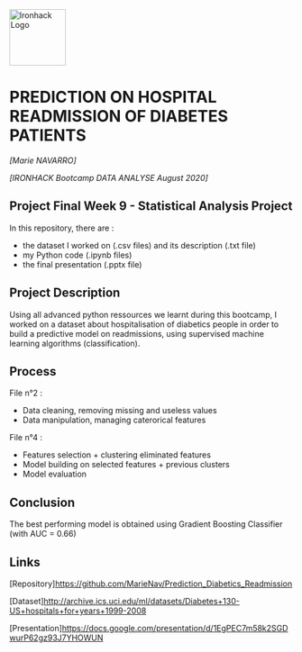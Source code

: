 <img src="https://bit.ly/2VnXWr2" alt="Ironhack Logo" width="100"/>

# PREDICTION ON HOSPITAL READMISSION OF DIABETES PATIENTS
*[Marie NAVARRO]*

*[IRONHACK Bootcamp DATA ANALYSE August 2020]*


## Project Final Week 9 - Statistical Analysis Project
In this repository, there are : 
- the dataset I worked on (.csv files) and its description (.txt file)
- my Python code (.ipynb files)
- the final presentation (.pptx file)


## Project Description
Using all advanced python ressources we learnt during this bootcamp, I worked on a dataset about hospitalisation of diabetics
people in order to build a predictive model on readmissions, using supervised machine learning algorithms (classification).


## Process
File n°2 :
* Data cleaning, removing missing and useless values
* Data manipulation, managing caterorical features

File n°4 :
* Features selection + clustering eliminated features
* Model building on selected features + previous clusters
* Model evaluation


## Conclusion
The best performing model is obtained using Gradient Boosting Classifier (with AUC = 0.66)


## Links
[Repository]https://github.com/MarieNav/Prediction_Diabetics_Readmission

[Dataset]http://archive.ics.uci.edu/ml/datasets/Diabetes+130-US+hospitals+for+years+1999-2008

[Presentation]https://docs.google.com/presentation/d/1EgPEC7m58k2SGDwurP62gz93J7YHOWUN
